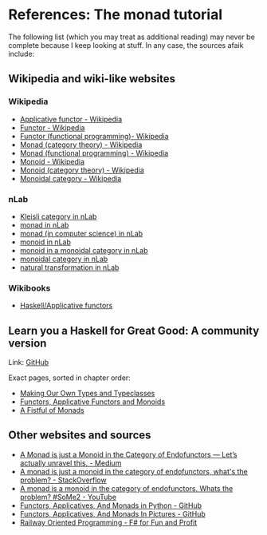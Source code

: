 # References: The monad tutorial
The following list (which you may treat as additional reading) may never be complete because I keep looking at stuff. In any case, the sources afaik include:

## Wikipedia and wiki-like websites
### Wikipedia
- [Applicative functor - Wikipedia](https://en.wikipedia.org/wiki/Applicative_functor)
- [Functor - Wikipedia](https://en.wikipedia.org/wiki/Functor)
- [Functor (functional programming)- Wikipedia](https://en.wikipedia.org/wiki/Functor_(functional_programming))
- [Monad (category theory) - Wikipedia](https://en.wikipedia.org/wiki/Monad_(category_theory))
- [Monad (functional programming) - Wikipedia](https://en.wikipedia.org/wiki/Monad_(functional_programming))
- [Monoid - Wikipedia](https://en.wikipedia.org/wiki/Monoid)
- [Monoid (category theory) - Wikipedia](https://en.wikipedia.org/wiki/Monoid_(category_theory))
- [Monoidal category - Wikipedia](https://en.wikipedia.org/wiki/Monoidal_category)

### nLab
- [Kleisli category in nLab](https://ncatlab.org/nlab/show/Kleisli+category)
- [monad in nLab](https://ncatlab.org/nlab/show/monad)
- [monad (in computer science) in nLab](https://ncatlab.org/nlab/show/monad+%28in+computer+science%29)
- [monoid in nLab](https://ncatlab.org/nlab/show/monoid)
- [monoid in a monoidal category in nLab](https://ncatlab.org/nlab/show/monoid+in+a+monoidal+category)
- [monoidal category in nLab](https://ncatlab.org/nlab/show/monoidal+category)
- [natural transformation in nLab](https://ncatlab.org/nlab/show/natural+transformation)

### Wikibooks
- [Haskell/Applicative functors](https://en.wikibooks.org/wiki/Haskell/Applicative_functors)

## Learn you a Haskell for Great Good: A community version
Link: [GitHub](https://github.com/learnyouahaskell/learnyouahaskell.github.io)

Exact pages, sorted in chapter order:
- [Making Our Own Types and Typeclasses](https://learnyouahaskell.github.io/making-our-own-types-and-typeclasses.html#the-functor-typeclass)
- [Functors, Applicative Functors and Monoids](https://learnyouahaskell.github.io/functors-applicative-functors-and-monoids.html)
- [A Fistful of Monads](https://learnyouahaskell.github.io/a-fistful-of-monads.html)

## Other websites and sources
- [A Monad is just a Monoid in the Category of Endofunctors — Let’s actually unravel this. - Medium](https://medium.com/@felix.kuehl/a-monad-is-just-a-monoid-in-the-category-of-endofunctors-lets-actually-unravel-this-f5d4b7dbe5d6)
- [A monad is just a monoid in the category of endofunctors, what's the problem? - StackOverflow](https://stackoverflow.com/questions/3870088/a-monad-is-just-a-monoid-in-the-category-of-endofunctors-whats-the-problem)
- [A monad is a monoid in the category of endofunctors. Whats the problem? #SoMe2 - YouTube](https://www.youtube.com/watch?v=ENo_B8CZNRQ)
- [Functors, Applicatives, And Monads in Python - GitHub](https://github.com/dbrattli/OSlash)
- [Functors, Applicatives, And Monads In Pictures - GitHub](https://github.com/dbrattli/OSlash/wiki/Functors,-Applicatives,-And-Monads-In-Pictures)
- [Railway Oriented Programming - F# for Fun and Profit](https://fsharpforfunandprofit.com/rop/)
